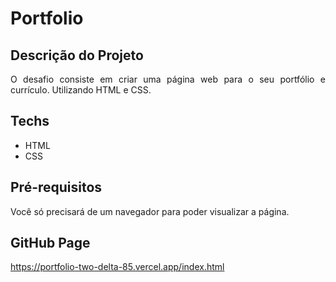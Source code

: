 # Portfolio

## Descrição do Projeto

<p align="justify">
 O desafio consiste em criar uma página web para o seu portfólio e currículo. Utilizando HTML e CSS.
</p>

## Techs

* HTML
* CSS

## Pré-requisitos

 Você só precisará de um navegador para poder visualizar a página.

## GitHub Page

 https://portfolio-two-delta-85.vercel.app/index.html
